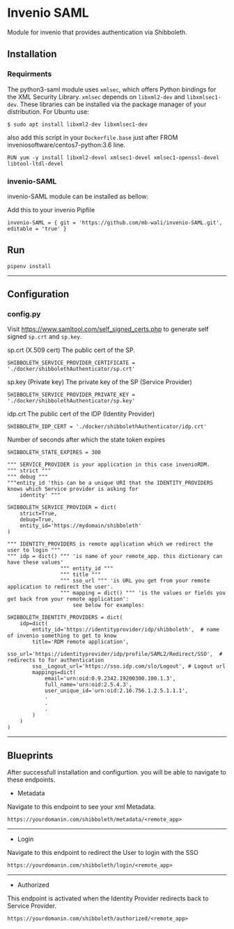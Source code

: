 # Invenio SAML
  Module for invenio that provides authentication via Shibboleth.
  
## Installation

### Requirments
The python3-saml module uses ```xmlsec```, which offers Python bindings for the XML Security Library. ```xmlsec``` depends on ```libxml2-dev``` and ```libxmlsec1-dev```. These libraries can be installed via the package manager of your distribution. For Ubuntu use:

```
$ sudo apt install libxml2-dev libxmlsec1-dev
```

also add this script in your ```Dockerfile.base``` just after FROM inveniosoftware/centos7-python:3.6 line.

```
RUN yum -y install libxml2-devel xmlsec1-devel xmlsec1-openssl-devel libtool-ltdl-devel
```

### invenio-SAML

invenio-SAML module can be installed as bellow:

Add this to your invenio Pipfile

```
invenio-SAML = { git = 'https://github.com/mb-wali/invenio-SAML.git', editable = 'true' }
```

## Run
```
pipenv install
```
---

## Configuration

### config.py

Visit <https://www.samltool.com/self_signed_certs.php> to generate self signed ```sp.crt``` and ```sp.key```.

sp.crt (X.509 cert) The public cert of the SP. 
```
SHIBBOLETH_SERVICE_PROVIDER_CERTIFICATE = './docker/shibbolethAuthenticator/sp.crt'
```

sp.key (Private key) The private key of the SP (Service Provider)
```
SHIBBOLETH_SERVICE_PROVIDER_PRIVATE_KEY = './docker/shibbolethAuthenticator/sp.key'
```

idp.crt The public cert of the IDP (Identity Provider)
```
SHIBBOLETH_IDP_CERT = './docker/shibbolethAuthenticator/idp.crt'
```

Number of seconds after which the state token expires
```
SHIBBOLETH_STATE_EXPIRES = 300
```

```
""" SERVICE_PROVIDER is your application in this case invenioRDM.
""" strict """
""" debug """
"""entity_id 'this can be a unique URI that the IDENTITY_PROVIDERS knows which Service provider is asking for
    identity' """
    
SHIBBOLETH_SERVICE_PROVIDER = dict(
    strict=True,
    debug=True,
    entity_id='https://mydomain/shibboleth'
)
```


```
""" IDENTITY_PROVIDERS is remote application which we redirect the user to login """
""" idp = dict() """ 'is name of your remote_app. this dictionary can have these values' 
                 """ entity_id """ 
                 """ title """ 
                 """ sso_url """ 'is URL you get from your remote application to redirect the user'.
                 """ mapping = dict() """ 'is the values or fields you get back from your remote application':
                     see below for examples:
                     
SHIBBOLETH_IDENTITY_PROVIDERS = dict(
    idp=dict(
        entity_id='https://identityprovider/idp/shibboleth',  # name of invenio something to get to know
        title='RDM remote application',
        sso_url='https://identityprovider/idp/profile/SAML2/Redirect/SSO',  # redirects to for authentication
        sso__Logout_url='https://sso.idp.com/slo/Logout', # Logout url 
        mappings=dict(
            email='urn:oid:0.9.2342.19200300.100.1.3',
            full_name='urn:oid:2.5.4.3',
            user_unique_id='urn:oid:2.16.756.1.2.5.1.1.1',
            .
            .
            .
        )
    )
)
```
---

## Blueprints
After successfull installation and configurtion.
you will be able to navigate to these endpoints.

* Metadata

Navigate to this endpoint to see your xml Metadata.
  ```
  https://yourdomanin.com/shibboleth/metadata/<remote_app>
  ```
---

* Login

Navigate to this endpoint to redirect the User to login with the SSO
  ```
  https://yourdomanin.com/shibboleth/login/<remote_app>
  ```
---

* Authorized

This endpoint is activated when the Identity Provider redirects back to Service Provider.

  ```
  https://yourdomanin.com/shibboleth/authorized/<remote_app>
  ```
